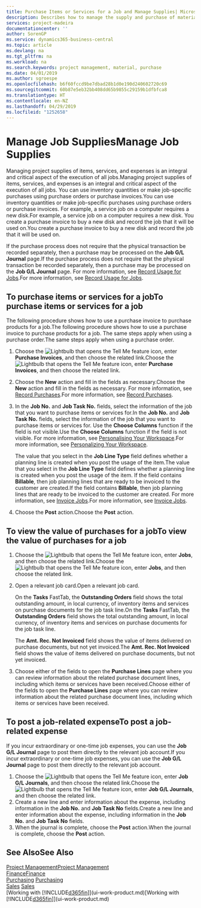 ```yaml
---
title: Purchase Items or Services for a Job and Manage Supplies| Microsoft Docs
description: Describes how to manage the supply and purchase of material and services to jobs.
services: project-madeira
documentationcenter: ''
author: SorenGP
ms.service: dynamics365-business-central
ms.topic: article
ms.devlang: na
ms.tgt_pltfrm: na
ms.workload: na
ms.search.keywords: project management, material, purchase
ms.date: 04/01/2019
ms.author: sgroespe
ms.openlocfilehash: b6f60fccd9be7dbad28b1d0e190d240602720c69
ms.sourcegitcommit: 60b87e5eb32bb408dd65b9855c29159b1dfbfca8
ms.translationtype: HT
ms.contentlocale: en-NZ
ms.lasthandoff: 04/29/2019
ms.locfileid: "1252658"
---
```

# <a name="manage-job-supplies"></a><span data-ttu-id="63d29-103">Manage Job Supplies</span><span class="sxs-lookup"><span data-stu-id="63d29-103">Manage Job Supplies</span></span>
<span data-ttu-id="63d29-104">Managing project supplies of items, services, and expenses is an integral and critical aspect of the execution of all jobs.</span><span class="sxs-lookup"><span data-stu-id="63d29-104">Managing project supplies of items, services, and expenses is an integral and critical aspect of the execution of all jobs.</span></span> <span data-ttu-id="63d29-105">You can use inventory quantities or make job-specific purchases using purchase orders or purchase invoices.</span><span class="sxs-lookup"><span data-stu-id="63d29-105">You can use inventory quantities or make job-specific purchases using purchase orders or purchase invoices.</span></span> <span data-ttu-id="63d29-106">For example, a service job on a computer requires a new disk.</span><span class="sxs-lookup"><span data-stu-id="63d29-106">For example, a service job on a computer requires a new disk.</span></span> <span data-ttu-id="63d29-107">You create a purchase invoice to buy a new disk and record the job that it will be used on.</span><span class="sxs-lookup"><span data-stu-id="63d29-107">You create a purchase invoice to buy a new disk and record the job that it will be used on.</span></span>

<span data-ttu-id="63d29-108">If the purchase process does not require that the physical transaction be recorded separately, then a purchase may be processed on the **Job G/L Journal** page.</span><span class="sxs-lookup"><span data-stu-id="63d29-108">If the purchase process does not require that the physical transaction be recorded separately, then a purchase may be processed on the **Job G/L Journal** page.</span></span> <span data-ttu-id="63d29-109">For more information, see [Record Usage for Jobs](projects-how-record-job-usage.md).</span><span class="sxs-lookup"><span data-stu-id="63d29-109">For more information, see [Record Usage for Jobs](projects-how-record-job-usage.md).</span></span>

## <a name="to-purchase-items-or-services-for-a-job"></a><span data-ttu-id="63d29-110">To purchase items or services for a job</span><span class="sxs-lookup"><span data-stu-id="63d29-110">To purchase items or services for a job</span></span>
<span data-ttu-id="63d29-111">The following procedure shows how to use a purchase invoice to purchase products for a job.</span><span class="sxs-lookup"><span data-stu-id="63d29-111">The following procedure shows how to use a purchase invoice to purchase products for a job.</span></span> <span data-ttu-id="63d29-112">The same steps apply when using a purchase order.</span><span class="sxs-lookup"><span data-stu-id="63d29-112">The same steps apply when using a purchase order.</span></span>  

1. <span data-ttu-id="63d29-113">Choose the ![Lightbulb that opens the Tell Me feature](media/ui-search/search_small.png "Tell me what you want to do") icon, enter **Purchase Invoices**, and then choose the related link.</span><span class="sxs-lookup"><span data-stu-id="63d29-113">Choose the ![Lightbulb that opens the Tell Me feature](media/ui-search/search_small.png "Tell me what you want to do") icon, enter **Purchase Invoices**, and then choose the related link.</span></span>  
2. <span data-ttu-id="63d29-114">Choose the **New** action and fill in the fields as necessary.</span><span class="sxs-lookup"><span data-stu-id="63d29-114">Choose the **New** action and fill in the fields as necessary.</span></span> <span data-ttu-id="63d29-115">For more information, see [Record Purchases](purchasing-how-record-purchases.md).</span><span class="sxs-lookup"><span data-stu-id="63d29-115">For more information, see [Record Purchases](purchasing-how-record-purchases.md).</span></span>
3. <span data-ttu-id="63d29-116">In the **Job No.** and **Job Task No.** fields, select the information of the job that you want to purchase items or services for.</span><span class="sxs-lookup"><span data-stu-id="63d29-116">In the **Job No.** and **Job Task No.** fields, select the information of the job that you want to purchase items or services for.</span></span> <span data-ttu-id="63d29-117">Use the **Choose Columns** function if the field is not visible.</span><span class="sxs-lookup"><span data-stu-id="63d29-117">Use the **Choose Columns** function if the field is not visible.</span></span> <span data-ttu-id="63d29-118">For more information, see [Personalising Your Workspace](ui-personalization-user.md).</span><span class="sxs-lookup"><span data-stu-id="63d29-118">For more information, see [Personalizing Your Workspace](ui-personalization-user.md).</span></span>

    <span data-ttu-id="63d29-119">The value that you select in the **Job Line Type** field defines whether a planning line is created when you post the usage of the item.</span><span class="sxs-lookup"><span data-stu-id="63d29-119">The value that you select in the **Job Line Type** field defines whether a planning line is created when you post the usage of the item.</span></span> <span data-ttu-id="63d29-120">If the field contains **Billable**, then job planning lines that are ready to be invoiced to the customer are created.</span><span class="sxs-lookup"><span data-stu-id="63d29-120">If the field contains **Billable**, then job planning lines that are ready to be invoiced to the customer are created.</span></span> <span data-ttu-id="63d29-121">For more information, see [Invoice Jobs](projects-how-invoice-jobs.md).</span><span class="sxs-lookup"><span data-stu-id="63d29-121">For more information, see [Invoice Jobs](projects-how-invoice-jobs.md).</span></span>
4. <span data-ttu-id="63d29-122">Choose the **Post** action.</span><span class="sxs-lookup"><span data-stu-id="63d29-122">Choose the **Post** action.</span></span>

## <a name="to-view-the-value-of-purchases-for-a-job"></a><span data-ttu-id="63d29-123">To view the value of purchases for a job</span><span class="sxs-lookup"><span data-stu-id="63d29-123">To view the value of purchases for a job</span></span>
1. <span data-ttu-id="63d29-124">Choose the ![Lightbulb that opens the Tell Me feature](media/ui-search/search_small.png "Tell me what you want to do") icon, enter **Jobs**, and then choose the related link.</span><span class="sxs-lookup"><span data-stu-id="63d29-124">Choose the ![Lightbulb that opens the Tell Me feature](media/ui-search/search_small.png "Tell me what you want to do") icon, enter **Jobs**, and then choose the related link.</span></span>
2. <span data-ttu-id="63d29-125">Open a relevant job card.</span><span class="sxs-lookup"><span data-stu-id="63d29-125">Open a relevant job card.</span></span>

    <span data-ttu-id="63d29-126">On the **Tasks** FastTab, the **Outstanding Orders** field shows the total outstanding amount, in local currency, of inventory items and services on purchase documents for the job task line.</span><span class="sxs-lookup"><span data-stu-id="63d29-126">On the **Tasks** FastTab, the **Outstanding Orders** field shows the total outstanding amount, in local currency, of inventory items and services on purchase documents for the job task line.</span></span>  

    <span data-ttu-id="63d29-127">The **Amt. Rec. Not Invoiced** field shows the value of items delivered on purchase documents, but not yet invoiced.</span><span class="sxs-lookup"><span data-stu-id="63d29-127">The **Amt. Rec. Not Invoiced** field shows the value of items delivered on purchase documents, but not yet invoiced.</span></span>  
3. <span data-ttu-id="63d29-128">Choose either of the fields to open the **Purchase Lines** page where you can review information about the related purchase document lines, including which items or services have been received.</span><span class="sxs-lookup"><span data-stu-id="63d29-128">Choose either of the fields to open the **Purchase Lines** page where you can review information about the related purchase document lines, including which items or services have been received.</span></span>

## <a name="to-post-a-job-related-expense"></a><span data-ttu-id="63d29-129">To post a job-related expense</span><span class="sxs-lookup"><span data-stu-id="63d29-129">To post a job-related expense</span></span>
<span data-ttu-id="63d29-130">If you incur extraordinary or one-time job expenses, you can use the **Job G/L Journal** page to post them directly to the relevant job account.</span><span class="sxs-lookup"><span data-stu-id="63d29-130">If you incur extraordinary or one-time job expenses, you can use the **Job G/L Journal** page to post them directly to the relevant job account.</span></span>

1. <span data-ttu-id="63d29-131">Choose the ![Lightbulb that opens the Tell Me feature](media/ui-search/search_small.png "Tell me what you want to do") icon, enter **Job G/L Journals**, and then choose the related link.</span><span class="sxs-lookup"><span data-stu-id="63d29-131">Choose the ![Lightbulb that opens the Tell Me feature](media/ui-search/search_small.png "Tell me what you want to do") icon, enter **Job G/L Journals**, and then choose the related link.</span></span>  
2. <span data-ttu-id="63d29-132">Create a new line and enter information about the expense, including information in the **Job No.** and **Job Task No** fields.</span><span class="sxs-lookup"><span data-stu-id="63d29-132">Create a new line and enter information about the expense, including information in the **Job No.** and **Job Task No** fields.</span></span>  
3. <span data-ttu-id="63d29-133">When the journal is complete, choose the **Post** action.</span><span class="sxs-lookup"><span data-stu-id="63d29-133">When the journal is complete, choose the **Post** action.</span></span>

## <a name="see-also"></a><span data-ttu-id="63d29-134">See Also</span><span class="sxs-lookup"><span data-stu-id="63d29-134">See Also</span></span>
[<span data-ttu-id="63d29-135">Project Management</span><span class="sxs-lookup"><span data-stu-id="63d29-135">Project Management</span></span>](projects-manage-projects.md)  
[<span data-ttu-id="63d29-136">Finance</span><span class="sxs-lookup"><span data-stu-id="63d29-136">Finance</span></span>](finance.md)  
<span data-ttu-id="63d29-137">[Purchasing](purchasing-manage-purchasing.md)       </span><span class="sxs-lookup"><span data-stu-id="63d29-137">[Purchasing](purchasing-manage-purchasing.md)       </span></span>  
<span data-ttu-id="63d29-138">[Sales](sales-manage-sales.md)    </span><span class="sxs-lookup"><span data-stu-id="63d29-138">[Sales](sales-manage-sales.md)    </span></span>  
<span data-ttu-id="63d29-139">[Working with [!INCLUDE[d365fin](includes/d365fin_md.md)]](ui-work-product.md)</span><span class="sxs-lookup"><span data-stu-id="63d29-139">[Working with [!INCLUDE[d365fin](includes/d365fin_md.md)]](ui-work-product.md)</span></span>  
